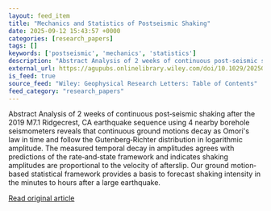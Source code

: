 ```yaml
---
layout: feed_item
title: "Mechanics and Statistics of Postseismic Shaking"
date: 2025-09-12 15:43:57 +0000
categories: [research_papers]
tags: []
keywords: ['postseismic', 'mechanics', 'statistics']
description: "Abstract Analysis of 2 weeks of continuous post‐seismic shaking after the 2019 M7"
external_url: https://agupubs.onlinelibrary.wiley.com/doi/10.1029/2025GL116673?af=R
is_feed: true
source_feed: "Wiley: Geophysical Research Letters: Table of Contents"
feed_category: "research_papers"
---
```


Abstract Analysis of 2 weeks of continuous post‐seismic shaking after the 2019 M7.1 Ridgecrest, CA earthquake sequence using 4 nearby borehole seismometers reveals that continuous ground motions decay as Omori's law in time and follow the Gutenberg‐Richter distribution in logarithmic amplitude. The measured temporal decay in amplitudes agrees with predictions of the rate‐and‐state framework and indicates shaking amplitudes are proportional to the velocity of afterslip. Our ground motion‐based statistical framework provides a basis to forecast shaking intensity in the minutes to hours after a large earthquake.

[Read original article](https://agupubs.onlinelibrary.wiley.com/doi/10.1029/2025GL116673?af=R)
